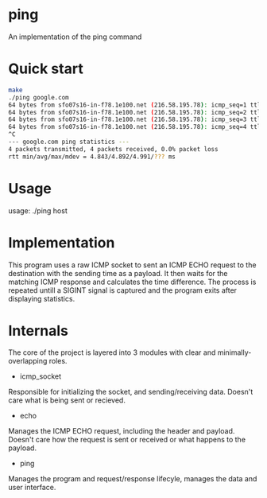 # ping
An implementation of the ping command

# Quick start

```sh
make
./ping google.com
64 bytes from sfo07s16-in-f78.1e100.net (216.58.195.78): icmp_seq=1 ttl=61 time=4.859 ms
64 bytes from sfo07s16-in-f78.1e100.net (216.58.195.78): icmp_seq=2 ttl=61 time=4.991 ms
64 bytes from sfo07s16-in-f78.1e100.net (216.58.195.78): icmp_seq=3 ttl=61 time=4.875 ms
64 bytes from sfo07s16-in-f78.1e100.net (216.58.195.78): icmp_seq=4 ttl=61 time=4.843 ms
^C
--- google.com ping statistics ---
4 packets transmitted, 4 packets received, 0.0% packet loss
rtt min/avg/max/mdev = 4.843/4.892/4.991/??? ms
```

# Usage

usage: ./ping host

# Implementation

This program uses a raw ICMP socket to sent an ICMP ECHO request to the destination with the sending time as a payload.
It then waits for the matching ICMP response and calculates the time difference.
The process is repeated untill a SIGINT signal is captured and the program exits after displaying statistics.

# Internals

The core of the project is layered into 3 modules with clear and minimally-overlapping roles.

- icmp_socket

Responsible for initializing the socket, and sending/receiving data.
Doesn't care what is being sent or recieved.

- echo

Manages the ICMP ECHO request, including the header and payload.
Doesn't care how the request is sent or received or what happens to the payload.

- ping

Manages the program and request/response lifecyle, manages the data and user interface.
